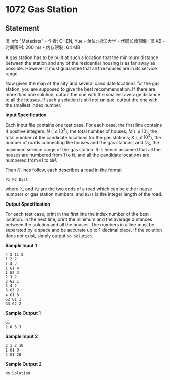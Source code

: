 
# 1072 Gas Station

## Statement

!!! info "Metadata"
    - 作者: CHEN, Yue
    - 单位: 浙江大学
    - 代码长度限制: 16 KB
    - 时间限制: 200 ms
    - 内存限制: 64 MB

A gas station has to be built at such a location that the minimum distance between the station and any of the residential housing is as far away as possible. However it must guarantee that all the houses are in its service range.

Now given the map of the city and several candidate locations for the gas station, you are supposed to give the best recommendation. If there are more than one solution, output the one with the smallest average distance to all the houses. If such a solution is still not unique, output the one with the smallest index number.

**Input Specification**

Each input file contains one test case. For each case, the first line contains 4 positive integers: $N$ ($\le 10^3$), the total number of houses; $M$ ($\le 10$), the total number of the candidate locations for the gas stations; $K$ ($\le 10^4$), the number of roads connecting the houses and the gas stations; and $D_S$, the maximum service range of the gas station. It is hence assumed that all the houses are numbered from 1 to $N$, and all the candidate locations are numbered from `G`1 to `G`$M$.

Then $K$ lines follow, each describes a road in the format
```
P1 P2 Dist
```
where `P1` and `P2` are the two ends of a road which can be either house numbers or gas station numbers, and `Dist` is the integer length of the road.

**Output Specification**

For each test case, print in the first line the index number of the best location. In the next line, print the minimum and the average distances between the solution and all the houses. The numbers in a line must be separated by a space and be accurate up to 1 decimal place. If the solution does not exist, simply output `No Solution`.

**Sample Input 1**
```plaintext
4 3 11 5
1 2 2
1 4 2
1 G1 4
1 G2 3
2 3 2
2 G2 1
3 4 2
3 G3 2
4 G1 3
G2 G1 1
G3 G2 2
```

**Sample Output 1**
```plaintext
G1
2.0 3.3
```

**Sample Input 2**
```plaintext
2 1 2 10
1 G1 9
2 G1 20
```

**Sample Output 2**
```plaintext
No Solution
```

